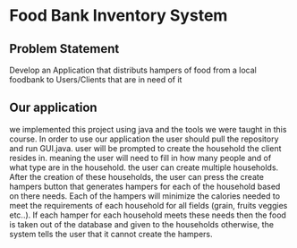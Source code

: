 # Food Bank Inventory System

## Problem Statement
Develop an Application that distributs hampers of food from a local foodbank to Users/Clients that are in need of it

## Our application
we implemented this project using java and the tools we were taught in this course. In order to use our application the user should pull the repository and run GUI.java. user will be prompted to create the household the client resides in. meaning the user will need to fill in how many people and of what type are in the household. the user can create multiple households. After the creation of these households, the user can press the create hampers button that generates hampers for each of the household based on there needs. Each of the hampers will minimize the calories needed to meet the requirements of each household for all fields (grain, fruits veggies etc..). If each hamper for each household meets these needs then the food is taken out of the database and given to the households otherwise, the system tells the user that it cannot create the hampers.
